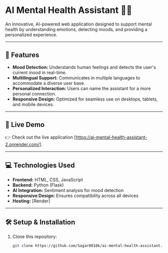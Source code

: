 # AI Mental Health Assistant 🧠✨

An innovative, AI-powered web application designed to support mental health by understanding emotions, detecting moods, and providing a personalized experience. 

---

## 🌟 Features
- **Mood Detection:** Understands human feelings and detects the user's current mood in real-time.
- **Multilingual Support:** Communicates in multiple languages to accommodate a diverse user base.
- **Personalized Interaction:** Users can name the assistant for a more personal connection.
- **Responsive Design:** Optimized for seamless use on desktops, tablets, and mobile devices.

---

## 🚀 Live Demo
👉 Check out the live application [https://ai-mental-health-assistant-2.onrender.com/].

---

## 💻 Technologies Used
- **Frontend:** HTML, CSS, JavaScript
- **Backend:** Python (Flask)
- **AI Integration:** Sentiment analysis for mood detection
- **Responsive Design:** Ensures compatibility across all devices
- **Hosting:** [Render]

---

## 🛠️ Setup & Installation
1. Clone this repository:
   ```bash
   git clone https://github.com/Sagar0810k/ai-mental-health-assistant.git
